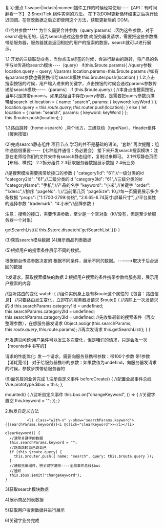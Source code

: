 复习:重点
1:swiper|lodash|moment插件工作的时候经常使用----【API：有时间翻看一下】
2:$nextTick,组件实例的方法。
在下次DOM更新循环结束之后执行延迟回调。在修改数据之后立即使用这个方法，获取更新后的 DOM。



(1)合并参数*****
为什么需要合并参数（query|params）:因为这些参数，对于search是有用的，因为search通过这些参数
向服务器发请求，需要把这些参数携带给服务器，服务器就会返回相应的用户的搜索的数据，search就可以进行展示。

1.1:开发的三级联动业务，当你点击a标签的时候，会进行路由的跳转，将产品的名字与id传递给search模块----（query）
if(this.$route.params){
           //query参数
           location.query = query;
           //params
           location.params=this.$route.params
           //如有有params参数也需要携带给search模块
           this.$router.push(location)
}
1.2:点击搜索按钮的时候，用户输入进来的关键字，点击按钮的时候会通过params参数传递给search模块-----（params）
 if (this.$route.query) {
         //本身点击搜索按钮，当年只是携带params，如果路径当中存在query参数，是需要把query参数页携带给search
         let location = { name: "search", params: { keyword: keyWord } };
         location.query = this.$route.query;
         this.$router.push(location);
} else {
         let location = { name: "search", params: { keyword: keyWord } };
         this.$router.push(location);
}

1.3路由跳转（home->search）,两个地方，三级联动（typeNav）、Header组件（搜索按钮）







(2)完成search静态组件
项目节点:学习的并不是基础的语法，'套路'
再次提醒：组件通信很重要-----【七种组件通信：务必要会】
接下来开发search搜索模块：注意在老师给你们的文件夹中有search静态组件，复制过来即可。
2.1书写静态页面【布局、样式】
2.2拆分组件
2.3获取服务器数据展示数据
2.4玩业务

//是搜索模块需要携带给接口的参数
{
  "category1Id": "61",//一级分类的id
  "category2Id": "61",//二级分类的id
  "category3Id": "61",//三级分类的id
  "categoryName": "手机",//产品的名字
  "keyword": "小米",//关键字
  "order": "1:desc",//排序
  "pageNo": 1,//当前第几页
  "pageSize": 10,//每一页需要展示多少条数据
  "props": ["1:1700-2799:价格", "2:6.65-6.74英寸:屏幕尺寸"],//平台属性的选择参数
  "trademark": "4:小米"//品牌参数
}

注意：搜索的接口，需要传递参数，至少是一个空对象（KV没有，但是至少给服务器一个对象）

getSearchList(){
  this.$store.dispatch('getSearchList',{})
}

(3)获取search模块数据 
(4)展示商品列表数据

(5)根据用户的搜索条件展示不同的数据。

根据前台传递参数决定的 根据不同条件，展示不同的数据。----->取决于后台返回的数据

1:发请求，获取搜索模块的数据
2:根据用户搜索的条件携带参数给服务器，展示用户搜索的内容

//监听路由的变化
   watch: {
     //组件实例身上是有$route这个属性的【包含：路由信息】
     //只要路由发生变化，立即在向服务器发请求
     $route() {
       //清除上一次发请求的id
       this.searchParams.category1Id = undefined;
       this.searchParams.category2Id = undefined;
       this.searchParams.category3Id = undefined;
       //先收集最新的搜索条件（再次整理参数），在想服务器发请求
       Object.assign(this.searchParams, this.$route.query, this.$route.params);
       //再次发请求
       this.getSearchList();
     }
   }

开发遇见问题:用户条件可以发生多次变化，但是咱们的请求，只是会发一次【mounted中书写的】

请求的性能优化: 发一个请求，需要向服务器携带参数：带100个参数 带1参数 【消耗宽带】 对于给服务器携带的参数：如果数值为undefind，向服务器发请求的时候，参数步携带给服务器的

(6)面包屑的业务完成 
1.注册自定义事件
beforeCreate() {
    //配置全局事件总线
    Vue.prototype.$bus = this;
},

mounted() {
    //监听自定义事件
    this.$bus.$on("changeKeyword", () => {
      //关键字置空
      this.keyword = "";
    });
}

2.触发自定义方法
<!-- 用户搜索关键字的按钮 -->
 	          <li class="with-x" v-show="searchParams.keyword">{{searchParams.keyword}}<i @click="clearKeyword">×</i></li>

    clearKeyword() {
      //清除关键字的数据
      this.searchParams.keyword = "";
      //路由跳转自己跳自己
      if (this.$route.query) {
        this.$router.push({ name: "search", query: this.$route.query });
      }
      //通知兄弟组件，把关键字清除----全局事件总线$bus
      //通知
      this.$bus.$emit("changeKeyword");
    }





























3)获取search模块数据





4)展示商品列表数据





5)获取用户搜索数据并进行展示




6)关键字业务完成


